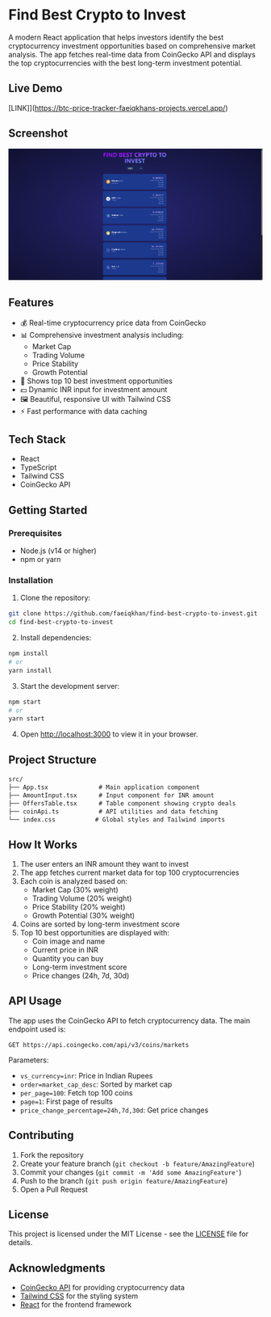 # Find Best Crypto to Invest

A modern React application that helps investors identify the best cryptocurrency investment opportunities based on comprehensive market analysis. The app fetches real-time data from CoinGecko API and displays the top cryptocurrencies with the best long-term investment potential.
## Live Demo
[LINK]](https://btc-price-tracker-faeiqkhans-projects.vercel.app/)
## Screenshot
![App Screenshot](screenshot.png)

## Features

- 💰 Real-time cryptocurrency price data from CoinGecko
- 📊 Comprehensive investment analysis including:
  - Market Cap
  - Trading Volume
  - Price Stability
  - Growth Potential
- 🎯 Shows top 10 best investment opportunities
- 💵 Dynamic INR input for investment amount
- 🖼️ Beautiful, responsive UI with Tailwind CSS
- ⚡ Fast performance with data caching

## Tech Stack

- React
- TypeScript
- Tailwind CSS
- CoinGecko API

## Getting Started

### Prerequisites

- Node.js (v14 or higher)
- npm or yarn

### Installation

1. Clone the repository:
```bash
git clone https://github.com/faeiqkhan/find-best-crypto-to-invest.git
cd find-best-crypto-to-invest
```

2. Install dependencies:
```bash
npm install
# or
yarn install
```

3. Start the development server:
```bash
npm start
# or
yarn start
```

4. Open [http://localhost:3000](http://localhost:3000) to view it in your browser.

## Project Structure

```
src/
├── App.tsx              # Main application component
├── AmountInput.tsx      # Input component for INR amount
├── OffersTable.tsx      # Table component showing crypto deals
├── coinApi.ts           # API utilities and data fetching
└── index.css           # Global styles and Tailwind imports
```

## How It Works

1. The user enters an INR amount they want to invest
2. The app fetches current market data for top 100 cryptocurrencies
3. Each coin is analyzed based on:
   - Market Cap (30% weight)
   - Trading Volume (20% weight)
   - Price Stability (20% weight)
   - Growth Potential (30% weight)
4. Coins are sorted by long-term investment score
5. Top 10 best opportunities are displayed with:
   - Coin image and name
   - Current price in INR
   - Quantity you can buy
   - Long-term investment score
   - Price changes (24h, 7d, 30d)

## API Usage

The app uses the CoinGecko API to fetch cryptocurrency data. The main endpoint used is:
```
GET https://api.coingecko.com/api/v3/coins/markets
```

Parameters:
- `vs_currency=inr`: Price in Indian Rupees
- `order=market_cap_desc`: Sorted by market cap
- `per_page=100`: Fetch top 100 coins
- `page=1`: First page of results
- `price_change_percentage=24h,7d,30d`: Get price changes

## Contributing

1. Fork the repository
2. Create your feature branch (`git checkout -b feature/AmazingFeature`)
3. Commit your changes (`git commit -m 'Add some AmazingFeature'`)
4. Push to the branch (`git push origin feature/AmazingFeature`)
5. Open a Pull Request

## License

This project is licensed under the MIT License - see the [LICENSE](LICENSE) file for details.

## Acknowledgments

- [CoinGecko API](https://www.coingecko.com/en/api) for providing cryptocurrency data
- [Tailwind CSS](https://tailwindcss.com/) for the styling system
- [React](https://reactjs.org/) for the frontend framework
